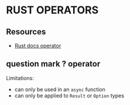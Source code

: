 # RUST OPERATORS

## Resources

- [Rust docs operator](<https://doc.rust-lang.org/reference/expressions/operator-expr.html#:~:text=The%20question%20mark%20operator%20(%20%3F%20),%3E%20type%2C%20it%20propagates%20errors.>)

## question mark ? operator

Limitations:

- can only be used in an `async` function
- can only be applied to `Result` or `Option` types
